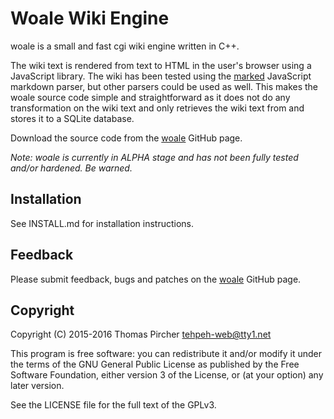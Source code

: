 # Woale Wiki Engine

woale is a small and fast cgi wiki engine written in C++.

The wiki text is rendered from text to HTML in the user's browser using a
JavaScript library. The wiki has been tested using the [marked] JavaScript
markdown parser, but other parsers could be used as well.
This makes the woale source code simple and straightforward as it does not do
any transformation on the wiki text and only retrieves the wiki text from and
stores it to a SQLite database.

Download the source code from the [woale] GitHub page.

*Note: woale is currently in ALPHA stage and has not been fully tested and/or
hardened. Be warned.*

## Installation

See INSTALL.md for installation instructions.

## Feedback

Please submit feedback, bugs and patches on the [woale] GitHub page.

## Copyright

Copyright (C) 2015-2016  Thomas Pircher <tehpeh-web@tty1.net>

This program is free software: you can redistribute it and/or modify it under
the terms of the GNU General Public License as published by the Free Software
Foundation, either version 3 of the License, or (at your option) any later
version.

See the LICENSE file for the full text of the GPLv3.

[woale]: https://github.com/tpircher/woale
[marked]: https://github.com/chjj/marked
[markdown]: https://en.wikipedia.org/wiki/Markdown
